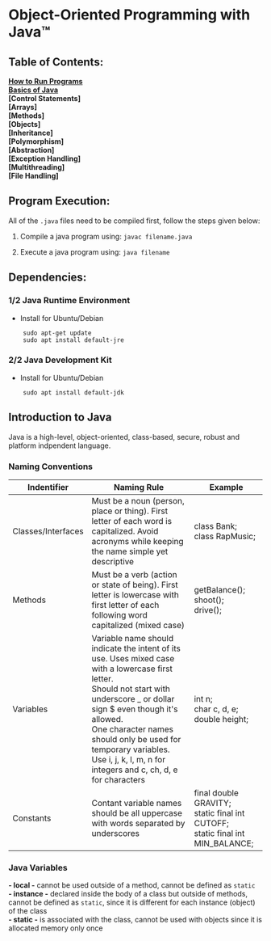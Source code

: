 # Object-Oriented Programming with Java&#x2122;

## Table of Contents:
**[How to Run Programs](#Program-Execution)<br>**
**[Basics of Java](#Introduction-to-Java)<br>**
**[Control Statements]<br>**
**[Arrays]<br>**
**[Methods]<br>**
**[Objects]<br>**
**[Inheritance]<br>**
**[Polymorphism]<br>**
**[Abstraction]<br>**
**[Exception Handling]<br>**
**[Multithreading]<br>**
**[File Handling]<br>**

## Program Execution:

All of the `.java` files need to be compiled first, follow the steps given below:

1. Compile a java program using:
`javac filename.java`

2. Execute a java program using:
`java filename`

## Dependencies:

### 1/2 Java Runtime Environment 

- Install for Ubuntu/Debian
``` 
    sudo apt-get update 
    sudo apt install default-jre
```

### 2/2 Java Development Kit

- Install for Ubuntu/Debian
```
    sudo apt install default-jdk
```

## Introduction to Java

Java is a high-level, object-oriented, class-based, secure, robust and platform indpendent language.

### Naming Conventions

| Indentifier | Naming Rule |  Example  |
|------------|-------------|-----------|
| Classes/Interfaces | Must be a noun (person, place or thing). First letter of each word is capitalized. Avoid acronyms while keeping the name simple yet descriptive | class Bank; <br> class RapMusic; |
| Methods    | Must be a verb (action or state of being). First letter is lowercase with first letter of each following word capitalized (mixed case)| getBalance(); <br> shoot(); <br> drive(); |
|Variables   | Variable name should indicate the intent of its use. Uses mixed case with a lowercase first letter. <br> Should not start with underscore _ or dollar sign $ even though it's allowed.<br>One character names should only be used for temporary variables. Use i, j, k, l, m, n for integers and c, ch, d, e for characters | int n; <br> char c, d, e; <br> double height; |
| Constants  | Contant variable names should be all uppercase with words separated by underscores | final double GRAVITY; <br> static final int CUTOFF; <br> static final int MIN_BALANCE; |

### Java Variables 

**- local -** cannot be used outside of a method, cannot be defined as `static` <br>
**- instance -** declared inside the body of a class but outside of methods, cannot be defined as `static`, since it is different for each instance (object) of the class <br>
**- static -** is associated with the class, cannot be used with objects since it is allocated memory only once <br>
